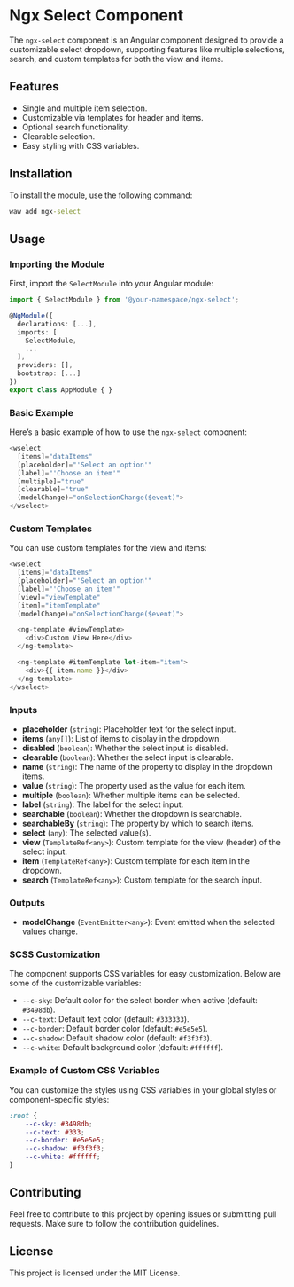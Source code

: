 # Ngx Select Component

The `ngx-select` component is an Angular component designed to provide a customizable select dropdown, supporting features like multiple selections, search, and custom templates for both the view and items.

## Features

-   Single and multiple item selection.
-   Customizable via templates for header and items.
-   Optional search functionality.
-   Clearable selection.
-   Easy styling with CSS variables.

## Installation

To install the module, use the following command:

```cmd
waw add ngx-select
```

## Usage

### Importing the Module

First, import the `SelectModule` into your Angular module:

```Typescript
import { SelectModule } from '@your-namespace/ngx-select';

@NgModule({
  declarations: [...],
  imports: [
    SelectModule,
    ...
  ],
  providers: [],
  bootstrap: [...]
})
export class AppModule { }
```

### Basic Example

Here’s a basic example of how to use the `ngx-select` component:

```Typescript
<wselect
  [items]="dataItems"
  [placeholder]="'Select an option'"
  [label]="'Choose an item'"
  [multiple]="true"
  [clearable]="true"
  (modelChange)="onSelectionChange($event)">
</wselect>
```

### Custom Templates

You can use custom templates for the view and items:

```Typescript
<wselect
  [items]="dataItems"
  [placeholder]="'Select an option'"
  [label]="'Choose an item'"
  [view]="viewTemplate"
  [item]="itemTemplate"
  (modelChange)="onSelectionChange($event)">

  <ng-template #viewTemplate>
    <div>Custom View Here</div>
  </ng-template>

  <ng-template #itemTemplate let-item="item">
    <div>{{ item.name }}</div>
  </ng-template>
</wselect>
```

### Inputs

-   **placeholder** (`string`): Placeholder text for the select input.
-   **items** (`any[]`): List of items to display in the dropdown.
-   **disabled** (`boolean`): Whether the select input is disabled.
-   **clearable** (`boolean`): Whether the select input is clearable.
-   **name** (`string`): The name of the property to display in the dropdown items.
-   **value** (`string`): The property used as the value for each item.
-   **multiple** (`boolean`): Whether multiple items can be selected.
-   **label** (`string`): The label for the select input.
-   **searchable** (`boolean`): Whether the dropdown is searchable.
-   **searchableBy** (`string`): The property by which to search items.
-   **select** (`any`): The selected value(s).
-   **view** (`TemplateRef<any>`): Custom template for the view (header) of the select input.
-   **item** (`TemplateRef<any>`): Custom template for each item in the dropdown.
-   **search** (`TemplateRef<any>`): Custom template for the search input.

### Outputs

-   **modelChange** (`EventEmitter<any>`): Event emitted when the selected values change.

### SCSS Customization

The component supports CSS variables for easy customization. Below are some of the customizable variables:

-   `--c-sky`: Default color for the select border when active (default: `#3498db`).
-   `--c-text`: Default text color (default: `#333333`).
-   `--c-border`: Default border color (default: `#e5e5e5`).
-   `--c-shadow`: Default shadow color (default: `#f3f3f3`).
-   `--c-white`: Default background color (default: `#ffffff`).

### Example of Custom CSS Variables

You can customize the styles using CSS variables in your global styles or component-specific styles:

```css
:root {
	--c-sky: #3498db;
	--c-text: #333;
	--c-border: #e5e5e5;
	--c-shadow: #f3f3f3;
	--c-white: #ffffff;
}
```

## Contributing

Feel free to contribute to this project by opening issues or submitting pull requests. Make sure to follow the contribution guidelines.

## License

This project is licensed under the MIT License.
